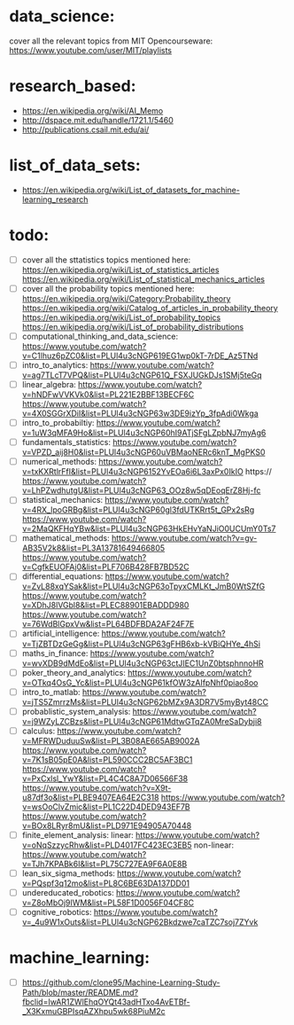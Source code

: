 # data_science:
cover all the relevant topics from MIT Opencourseware: https://www.youtube.com/user/MIT/playlists

# research_based:
- https://en.wikipedia.org/wiki/AI_Memo
- http://dspace.mit.edu/handle/1721.1/5460
- http://publications.csail.mit.edu/ai/ 

# list_of_data_sets:
- https://en.wikipedia.org/wiki/List_of_datasets_for_machine-learning_research

# todo:
- [ ] cover all the sttatistics topics mentioned here: 
    https://en.wikipedia.org/wiki/List_of_statistics_articles
    https://en.wikipedia.org/wiki/List_of_statistical_mechanics_articles
- [ ] cover all the probability topics mentioned here:
    https://en.wikipedia.org/wiki/Category:Probability_theory
    https://en.wikipedia.org/wiki/Catalog_of_articles_in_probability_theory
    https://en.wikipedia.org/wiki/List_of_probability_topics
    https://en.wikipedia.org/wiki/List_of_probability_distributions
- [ ] computational_thinking_and_data_science: https://www.youtube.com/watch?v=C1lhuz6pZC0&list=PLUl4u3cNGP619EG1wp0kT-7rDE_Az5TNd
- [ ] intro_to_analytics: https://www.youtube.com/watch?v=ag7TLcT7VPQ&list=PLUl4u3cNGP61Q_FSXJUGkDJs1SMj5teGq
- [ ] linear_algebra: 
    https://www.youtube.com/watch?v=hNDFwVVKVk0&list=PL221E2BBF13BECF6C
    https://www.youtube.com/watch?v=4X0SGGrXDiI&list=PLUl4u3cNGP63w3DE9izYp_3fpAdi0Wkga
- [ ] intro_to_probabiltiy: https://www.youtube.com/watch?v=1uW3qMFA9Ho&list=PLUl4u3cNGP60hI9ATjSFgLZpbNJ7myAg6
- [ ] fundamentals_statistics: https://www.youtube.com/watch?v=VPZD_aij8H0&list=PLUl4u3cNGP60uVBMaoNERc6knT_MgPKS0
- [ ] numerical_methods: 
    https://www.youtube.com/watch?v=txKXRtlrFfI&list=PLUl4u3cNGP6152YvEOa6i6L3axPx0IkIO
    https:// https://www.youtube.com/watch?v=LhPZwdhutgU&list=PLUl4u3cNGP63_OOz8w5qDEoqErZ8Hj-fc
- [ ] statistical_mechanics: 
    https://www.youtube.com/watch?v=4RX_lpoGRBg&list=PLUl4u3cNGP60gl3fdUTKRrt5t_GPx2sRg
    https://www.youtube.com/watch?v=2MaQKFHqYBw&list=PLUl4u3cNGP63HkEHvYaNJiO0UCUmY0Ts7
- [ ] mathematical_methods: 
    https://www.youtube.com/watch?v=gv-AB35V2k8&list=PL3A13781649466805
    https://www.youtube.com/watch?v=CgfkEUOFAj0&list=PLF706B428FB7BD52C
- [ ] differential_equations:
    https://www.youtube.com/watch?v=ZvL88xqYSak&list=PLUl4u3cNGP63oTpyxCMLKt_JmB0WtSZfG
    https://www.youtube.com/watch?v=XDhJ8lVGbl8&list=PLEC88901EBADDD980
    https://www.youtube.com/watch?v=76WdBlGpxVw&list=PL64BDFBDA2AF24F7E
- [ ] artificial_intelligence: https://www.youtube.com/watch?v=TjZBTDzGeGg&list=PLUl4u3cNGP63gFHB6xb-kVBiQHYe_4hSi
- [ ] maths_in_finance: https://www.youtube.com/watch?v=wvXDB9dMdEo&list=PLUl4u3cNGP63ctJIEC1UnZ0btsphnnoHR
- [ ] poker_theory_and_analytics: https://www.youtube.com/watch?v=OTkq4OsG_Yc&list=PLUl4u3cNGP61kfOW3zAIfpNhf0piao8oo
- [ ] intro_to_matlab: https://www.youtube.com/watch?v=jTS5ZmrrzMs&list=PLUl4u3cNGP62bMZx9A3DR7V5myByt48CC
- [ ]  probablistic_system_analysis: https://www.youtube.com/watch?v=j9WZyLZCBzs&list=PLUl4u3cNGP61MdtwGTqZA0MreSaDybji8
- [ ] calculus:
    https://www.youtube.com/watch?v=MFRWDuduuSw&list=PL3B08AE665AB9002A
    https://www.youtube.com/watch?v=7K1sB05pE0A&list=PL590CCC2BC5AF3BC1
    https://www.youtube.com/watch?v=PxCxlsl_YwY&list=PL4C4C8A7D06566F38
    https://www.youtube.com/watch?v=X9t-u87df3o&list=PLBE9407EA64E2C318
    https://www.youtube.com/watch?v=wsOoClvZmic&list=PL1C22D4DED943EF7B
    https://www.youtube.com/watch?v=BOx8LRyr8mU&list=PLD971E94905A70448
- [ ] finite_element_analysis: 
    linear: https://www.youtube.com/watch?v=oNqSzzycRhw&list=PLD4017FC423EC3EB5
    non-linear: https://www.youtube.com/watch?v=TJh7KPABk6I&list=PL75C727EA9F6A0E8B
- [ ] lean_six_sigma_methods: https://www.youtube.com/watch?v=PQspf3q12mo&list=PL8C6BE63DA137DD01
- [ ] undereducated_robotics: https://www.youtube.com/watch?v=Z8oMbOj9IWM&list=PL58F1D0056F04CF8C
- [ ] cognitive_robotics: https://www.youtube.com/watch?v=_4u9W1xOuts&list=PLUl4u3cNGP62Bkdzwe7caTZC7soj7ZYvk

# machine_learning:
- [ ] https://github.com/clone95/Machine-Learning-Study-Path/blob/master/README.md?fbclid=IwAR1ZWlEhqOYQt43adHTxo4AvETBf-_X3KxmuGBPIsqAZXhpu5wk68PiuM2c
